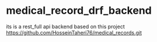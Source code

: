 # medical_record_drf_backend
its is a rest_full api backend based on this project https://github.com/HosseinTaheri76/medical_records.git
